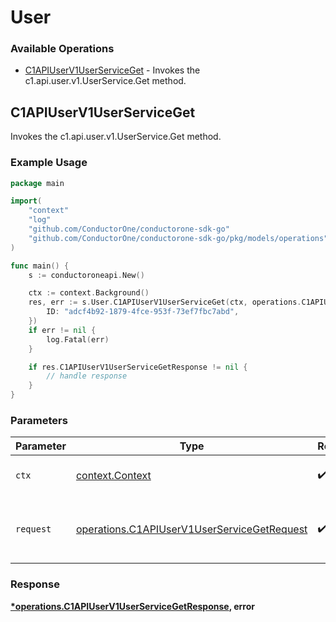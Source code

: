 # User

### Available Operations

* [C1APIUserV1UserServiceGet](#c1apiuserv1userserviceget) - Invokes the c1.api.user.v1.UserService.Get method.

## C1APIUserV1UserServiceGet

Invokes the c1.api.user.v1.UserService.Get method.

### Example Usage

```go
package main

import(
	"context"
	"log"
	"github.com/ConductorOne/conductorone-sdk-go"
	"github.com/ConductorOne/conductorone-sdk-go/pkg/models/operations"
)

func main() {
    s := conductoroneapi.New()

    ctx := context.Background()
    res, err := s.User.C1APIUserV1UserServiceGet(ctx, operations.C1APIUserV1UserServiceGetRequest{
        ID: "adcf4b92-1879-4fce-953f-73ef7fbc7abd",
    })
    if err != nil {
        log.Fatal(err)
    }

    if res.C1APIUserV1UserServiceGetResponse != nil {
        // handle response
    }
}
```

### Parameters

| Parameter                                                                                                  | Type                                                                                                       | Required                                                                                                   | Description                                                                                                |
| ---------------------------------------------------------------------------------------------------------- | ---------------------------------------------------------------------------------------------------------- | ---------------------------------------------------------------------------------------------------------- | ---------------------------------------------------------------------------------------------------------- |
| `ctx`                                                                                                      | [context.Context](https://pkg.go.dev/context#Context)                                                      | :heavy_check_mark:                                                                                         | The context to use for the request.                                                                        |
| `request`                                                                                                  | [operations.C1APIUserV1UserServiceGetRequest](../../models/operations/c1apiuserv1userservicegetrequest.md) | :heavy_check_mark:                                                                                         | The request object to use for the request.                                                                 |


### Response

**[*operations.C1APIUserV1UserServiceGetResponse](../../models/operations/c1apiuserv1userservicegetresponse.md), error**

